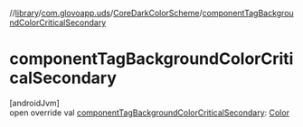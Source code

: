 //[library](../../../index.md)/[com.glovoapp.uds](../index.md)/[CoreDarkColorScheme](index.md)/[componentTagBackgroundColorCriticalSecondary](component-tag-background-color-critical-secondary.md)

# componentTagBackgroundColorCriticalSecondary

[androidJvm]\
open override val [componentTagBackgroundColorCriticalSecondary](component-tag-background-color-critical-secondary.md): [Color](https://developer.android.com/reference/kotlin/androidx/compose/ui/graphics/Color.html)
